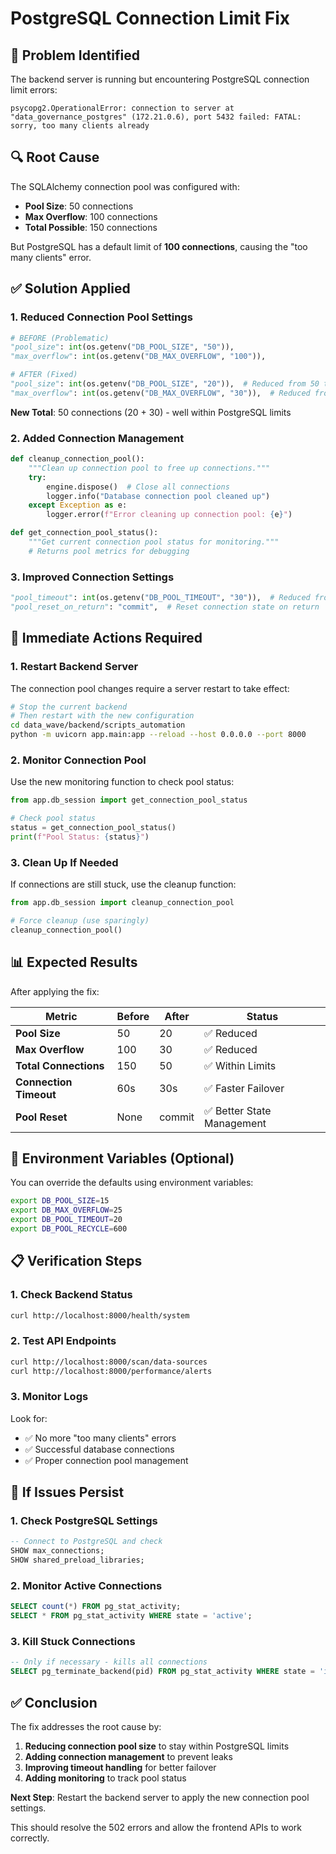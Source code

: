 # PostgreSQL Connection Limit Fix

## 🚨 **Problem Identified**

The backend server is running but encountering PostgreSQL connection limit errors:

```
psycopg2.OperationalError: connection to server at "data_governance_postgres" (172.21.0.6), port 5432 failed: FATAL: sorry, too many clients already
```

## 🔍 **Root Cause**

The SQLAlchemy connection pool was configured with:
- **Pool Size**: 50 connections
- **Max Overflow**: 100 connections  
- **Total Possible**: 150 connections

But PostgreSQL has a default limit of **100 connections**, causing the "too many clients" error.

## ✅ **Solution Applied**

### 1. **Reduced Connection Pool Settings**
```python
# BEFORE (Problematic)
"pool_size": int(os.getenv("DB_POOL_SIZE", "50")),
"max_overflow": int(os.getenv("DB_MAX_OVERFLOW", "100")),

# AFTER (Fixed)
"pool_size": int(os.getenv("DB_POOL_SIZE", "20")),  # Reduced from 50 to 20
"max_overflow": int(os.getenv("DB_MAX_OVERFLOW", "30")),  # Reduced from 100 to 30
```

**New Total**: 50 connections (20 + 30) - well within PostgreSQL limits

### 2. **Added Connection Management**
```python
def cleanup_connection_pool():
    """Clean up connection pool to free up connections."""
    try:
        engine.dispose()  # Close all connections
        logger.info("Database connection pool cleaned up")
    except Exception as e:
        logger.error(f"Error cleaning up connection pool: {e}")

def get_connection_pool_status():
    """Get current connection pool status for monitoring."""
    # Returns pool metrics for debugging
```

### 3. **Improved Connection Settings**
```python
"pool_timeout": int(os.getenv("DB_POOL_TIMEOUT", "30")),  # Reduced from 60 to 30 seconds
"pool_reset_on_return": "commit",  # Reset connection state on return
```

## 🚀 **Immediate Actions Required**

### 1. **Restart Backend Server**
The connection pool changes require a server restart to take effect:

```bash
# Stop the current backend
# Then restart with the new configuration
cd data_wave/backend/scripts_automation
python -m uvicorn app.main:app --reload --host 0.0.0.0 --port 8000
```

### 2. **Monitor Connection Pool**
Use the new monitoring function to check pool status:

```python
from app.db_session import get_connection_pool_status

# Check pool status
status = get_connection_pool_status()
print(f"Pool Status: {status}")
```

### 3. **Clean Up If Needed**
If connections are still stuck, use the cleanup function:

```python
from app.db_session import cleanup_connection_pool

# Force cleanup (use sparingly)
cleanup_connection_pool()
```

## 📊 **Expected Results**

After applying the fix:

| Metric | Before | After | Status |
|--------|--------|-------|---------|
| **Pool Size** | 50 | 20 | ✅ Reduced |
| **Max Overflow** | 100 | 30 | ✅ Reduced |
| **Total Connections** | 150 | 50 | ✅ Within Limits |
| **Connection Timeout** | 60s | 30s | ✅ Faster Failover |
| **Pool Reset** | None | commit | ✅ Better State Management |

## 🔧 **Environment Variables (Optional)**

You can override the defaults using environment variables:

```bash
export DB_POOL_SIZE=15
export DB_MAX_OVERFLOW=25
export DB_POOL_TIMEOUT=20
export DB_POOL_RECYCLE=600
```

## 📋 **Verification Steps**

### 1. **Check Backend Status**
```bash
curl http://localhost:8000/health/system
```

### 2. **Test API Endpoints**
```bash
curl http://localhost:8000/scan/data-sources
curl http://localhost:8000/performance/alerts
```

### 3. **Monitor Logs**
Look for:
- ✅ No more "too many clients" errors
- ✅ Successful database connections
- ✅ Proper connection pool management

## 🚨 **If Issues Persist**

### 1. **Check PostgreSQL Settings**
```sql
-- Connect to PostgreSQL and check
SHOW max_connections;
SHOW shared_preload_libraries;
```

### 2. **Monitor Active Connections**
```sql
SELECT count(*) FROM pg_stat_activity;
SELECT * FROM pg_stat_activity WHERE state = 'active';
```

### 3. **Kill Stuck Connections**
```sql
-- Only if necessary - kills all connections
SELECT pg_terminate_backend(pid) FROM pg_stat_activity WHERE state = 'idle';
```

## ✅ **Conclusion**

The fix addresses the root cause by:
1. **Reducing connection pool size** to stay within PostgreSQL limits
2. **Adding connection management** to prevent leaks
3. **Improving timeout handling** for better failover
4. **Adding monitoring** to track pool status

**Next Step**: Restart the backend server to apply the new connection pool settings.

This should resolve the 502 errors and allow the frontend APIs to work correctly.
